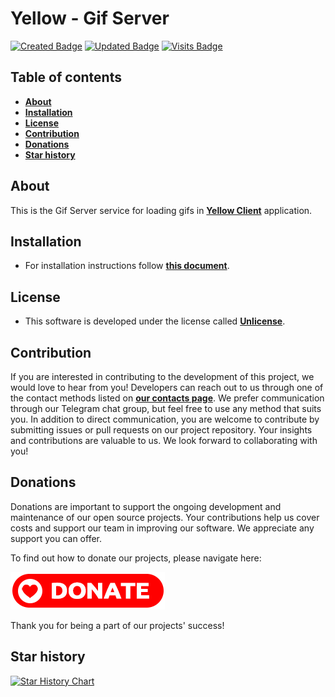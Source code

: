 # Yellow - Gif Server

[![Created Badge](https://badges.pufler.dev/created/libersoft-org/yellow-gif-server)](https://badges.pufler.dev) [![Updated Badge](https://badges.pufler.dev/updated/libersoft-org/yellow-gif-server)](https://badges.pufler.dev) [![Visits Badge](https://badges.pufler.dev/visits/libersoft-org/yellow-gif-server)](https://badges.pufler.dev)

## Table of contents

- [**About**](#about)
- [**Installation**](#installation)
- [**License**](#license)
- [**Contribution**](#contribution)
- [**Donations**](#donations)
- [**Star history**](#star-history)

## About

This is the Gif Server service for loading gifs in [**Yellow Client**](https://github.com/libersoft-org/yellow-client/) application.

## Installation

- For installation instructions follow [**this document**](./INSTALL.md).

## License

- This software is developed under the license called [**Unlicense**](./LICENSE).

## Contribution

If you are interested in contributing to the development of this project, we would love to hear from you! Developers can reach out to us through one of the contact methods listed on [**our contacts page**](https://libersoft.org/contacts). We prefer communication through our Telegram chat group, but feel free to use any method that suits you.
In addition to direct communication, you are welcome to contribute by submitting issues or pull requests on our project repository. Your insights and contributions are valuable to us. We look forward to collaborating with you!

## Donations

Donations are important to support the ongoing development and maintenance of our open source projects. Your contributions help us cover costs and support our team in improving our software. We appreciate any support you can offer.

To find out how to donate our projects, please navigate here:

[![Donate](https://raw.githubusercontent.com/libersoft-org/documents/main/donate.png)](https://libersoft.org/donations)

Thank you for being a part of our projects' success!

## Star history

[![Star History Chart](https://api.star-history.com/svg?repos=libersoft-org/yellow-gif-server&type=Date)](https://star-history.com/#libersoft-org/yellow-gif-server&Date)
